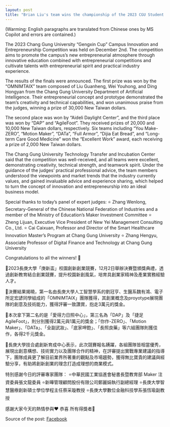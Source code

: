 ```yaml
---
layout: post
title: "Brian Liu's team wins the championship of the 2023 CGU Student Startup Competition"
---
```


 (Warming: English paragraphs are translated from Chinese ones by MS Copilot and errors are contained.)

 The 2023 Chang Gung University “Gengxin Cup” Campus Innovation and Entrepreneurship Competition was held on December 2nd. The competition aims to promote the campus’s new entrepreneurial atmosphere through innovative education combined with entrepreneurial competitions and cultivate talents with entrepreneurial spirit and practical industry experience.

The results of the finals were announced. The first prize was won by the “OMNIMTAIX” team composed of Liu Guanheng, Wei Youhong, and Ding Hongyan from the Chang Gung University Department of Artificial Intelligence. Their entrepreneurial concept and prototype demonstrated the team’s creativity and technical capabilities, and won unanimous praise from the judges, winning a prize of 30,000 New Taiwan dollars.

The second place was won by “Aideli Daylight Center”, and the third place was won by “DAP” and “AgileFoot”. They received prizes of 20,000 and 10,000 New Taiwan dollars, respectively. Six teams including “You Make-ZERO”, “Motion Maker”, “DATa”, “Full Armor”, “Dijia Eat Bread”, and “Long-term Care Good Medicine” won the “Excellent Work” award, each receiving a prize of 2,000 New Taiwan dollars.

The Chang Gung University Technology Transfer and Incubation Center said that the competition was well-received, and all teams were excellent, demonstrating creativity, technical strength, and teamwork spirit. Under the guidance of the judges’ practical professional advice, the team members understood the viewpoints and market trends that the industry currently values, and gained invaluable advice and experience sharing, which helped to turn the concept of innovation and entrepreneurship into an ideal business model.

Special thanks to today’s panel of expert judges: ⭐ Zhang Wenlong, Secretary-General of the Chinese National Federation of Industries and a member of the Ministry of Education’s Maker Investment Committee ⭐ Zheng Lijuan, Executive Vice President of New Yei Management Consulting Co., Ltd. ⭐ Cai Caixuan, Professor and Director of the Smart Healthcare Innovation Master’s Program at Chang Gung University ⭐ Zhang Hengyu, Associate Professor of Digital Finance and Technology at Chang Gung University

Congratulations to all the winners! 🎉


🎉2023長庚大學「庚新盃」校園創新創業競賽，12月2日舉辦決賽暨頒獎典禮，透過創新教育結合創業競賽，提升校園新創風氣，培育具創業家精神及產業實務經驗人才。

🎉決賽結果揭曉，第一名由長庚大學人工智慧學系的劉冠亨、生醫系魏有鴻、電子所定宏諺同學組成的「OMNIMTAIX」團隊獲得，其創業概念及proyotype展現團隊的創意及技術能力，獲得評審一致讚賞，抱走3萬元的獎金。

🎉本次拿下第二名的是「愛得力日照中心」，第三名為「DAP」及「捷足AgileFoot」，則分別獲得2萬元與1萬元的獎金；「你作-ZERO」、「Motion Maker」、「DATa」、「全副武妝」、「底家呷飽」、「長照良藥」等六組團隊則獲佳作，各得2千元獎金。

🎉長庚大學技合處創新育成中心表示，此次競賽報名踴躍，各組團隊皆相當優秀，展現出創意構想、技術實力以及團隊合作的精神，在評審提出實戰專業建議的指導下，團隊成員更了解目前業界所著重的觀點及市場趨勢，獲得無比寶貴的建議與經驗分享，有助將創新創業的理念打造成理想的商業模式。

特別感謝今日的評審專家團隊：
⭐中華民國工業協進會秘書長暨教育部 Maker 注資委員張文龍委員
⭐新曄管理顧問股份有限公司鄭麗娟執行副總經理
⭐長庚大學智慧醫療創新碩士學位學程主任蔡采璇教授
⭐長庚大學數位金融科技學系張恆瑜副教授

感謝大家今天的熱情參與❤️
恭喜 所有得獎者🎉

Source of the post: [Facebook](https://m.facebook.com/story.php?story_fbid=pfbid02BAnNqqKZtTF6oxz1Bkysozu5w9omQyCzmC3HmDTjuQX8TrdZ8vMLUFkUsCi8kYCbl&id=100063962268824&eav=AfZJltCINiSeXWUdIxroZKUcLpQhd_1QVBKLTU6GCjF_XeWzQKjmegfMrwqx1W1_RaM&m_entstream_source=timeline&paipv=0)